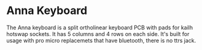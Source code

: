 # Anna Keyboard

The Anna keyboard is a split ortholinear keyboard PCB with pads for kailh hotswap sockets. It has 5 columns and 4 rows on each side. It's built for usage with pro micro replacemets that have bluetooth, there is no ttrs jack.